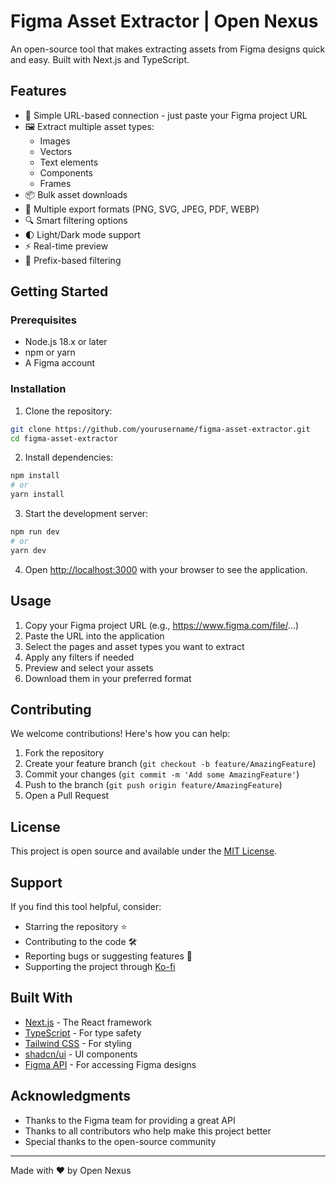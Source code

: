 # Figma Asset Extractor | Open Nexus

An open-source tool that makes extracting assets from Figma designs quick and easy. Built with Next.js and TypeScript.

## Features

- 🔗 Simple URL-based connection - just paste your Figma project URL
- 🖼️ Extract multiple asset types:
  - Images
  - Vectors
  - Text elements
  - Components
  - Frames
- 📦 Bulk asset downloads
- 🎨 Multiple export formats (PNG, SVG, JPEG, PDF, WEBP)
- 🔍 Smart filtering options
- 🌓 Light/Dark mode support
- ⚡ Real-time preview
- 🎯 Prefix-based filtering

## Getting Started

### Prerequisites

- Node.js 18.x or later
- npm or yarn
- A Figma account

### Installation

1. Clone the repository:
```bash
git clone https://github.com/yourusername/figma-asset-extractor.git
cd figma-asset-extractor
```

2. Install dependencies:
```bash
npm install
# or
yarn install
```

3. Start the development server:
```bash
npm run dev
# or
yarn dev
```

4. Open [http://localhost:3000](http://localhost:3000) with your browser to see the application.

## Usage

1. Copy your Figma project URL (e.g., https://www.figma.com/file/...)
2. Paste the URL into the application
3. Select the pages and asset types you want to extract
4. Apply any filters if needed
5. Preview and select your assets
6. Download them in your preferred format

## Contributing

We welcome contributions! Here's how you can help:

1. Fork the repository
2. Create your feature branch (`git checkout -b feature/AmazingFeature`)
3. Commit your changes (`git commit -m 'Add some AmazingFeature'`)
4. Push to the branch (`git push origin feature/AmazingFeature`)
5. Open a Pull Request

## License

This project is open source and available under the [MIT License](LICENSE).

## Support

If you find this tool helpful, consider:
- Starring the repository ⭐
- Contributing to the code 🛠️
- Reporting bugs or suggesting features 🐛
- Supporting the project through [Ko-fi](https://ko-fi.com/hiron)

## Built With

- [Next.js](https://nextjs.org) - The React framework
- [TypeScript](https://www.typescriptlang.org/) - For type safety
- [Tailwind CSS](https://tailwindcss.com) - For styling
- [shadcn/ui](https://ui.shadcn.com/) - UI components
- [Figma API](https://www.figma.com/developers) - For accessing Figma designs

## Acknowledgments

- Thanks to the Figma team for providing a great API
- Thanks to all contributors who help make this project better
- Special thanks to the open-source community

---

Made with ❤️ by Open Nexus
